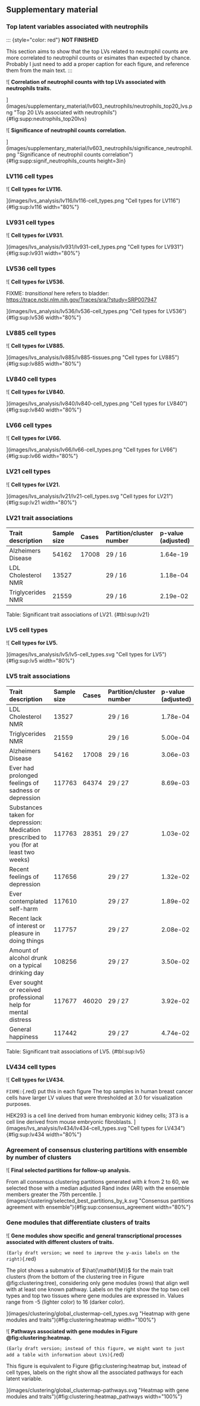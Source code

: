 ## Supplementary material


### Top latent variables associated with neutrophils

::: {style="color: red"}
**NOT FINISHED**

This section aims to show that the top LVs related to neutrophil counts are more correlated to neutrophil counts or esimates than expected by chance.
Probably I just need to add a proper caption for each figure, and reference them from the main text.
:::

![
**Correlation of neutrophil counts with top LVs associated with neutrophils traits.**
<!-- Description -->
](images/supplementary_material/lv603_neutrophils/neutrophils_top20_lvs.png "Top
20 LVs associated with neutrophils"){#fig:supp:neutrophils_top20lvs}

![
**Significance of neutrophil counts correlation.**
<!-- Description -->
](images/supplementary_material/lv603_neutrophils/significance_neutrophil.png "Significance of neutrophil counts
correlation"){#fig:supp:signif_neutrophils_counts height=3in}


### LV116 cell types

![
**Cell types for LV116.**
<!--  -->
](images/lvs_analysis/lv116/lv116-cell_types.png "Cell types for LV116"){#fig:sup:lv116 width="80%"}


### LV931 cell types

![
**Cell types for LV931.**
<!--  -->
](images/lvs_analysis/lv931/lv931-cell_types.png "Cell types for LV931"){#fig:sup:lv931 width="80%"}


### LV536 cell types

![
**Cell types for LV536.**
<!--  -->
FIXME: *transitional* here refers to bladder: https://trace.ncbi.nlm.nih.gov/Traces/sra/?study=SRP007947
<!--  -->
](images/lvs_analysis/lv536/lv536-cell_types.png "Cell types for LV536"){#fig:sup:lv536 width="80%"}


### LV885 cell types

![
**Cell types for LV885.**
<!--  -->
](images/lvs_analysis/lv885/lv885-tissues.png "Cell types for LV885"){#fig:sup:lv885 width="80%"}


### LV840 cell types

![
**Cell types for LV840.**
<!--  -->
](images/lvs_analysis/lv840/lv840-cell_types.png "Cell types for LV840"){#fig:sup:lv840 width="80%"}


### LV66 cell types

![
**Cell types for LV66.**
<!--  -->
](images/lvs_analysis/lv66/lv66-cell_types.png "Cell types for LV66"){#fig:sup:lv66 width="80%"}


### LV21 cell types

![
**Cell types for LV21.**
<!--  -->
](images/lvs_analysis/lv21/lv21-cell_types.svg "Cell types for LV21"){#fig:sup:lv21 width="80%"}


### LV21 trait associations

<!-- LV21:trait_associations:start -->
| Trait description   | Sample size   | Cases   | Partition/cluster number   | p-value (adjusted)   |
|:--------------------|:--------------|:--------|:---------------------------|:---------------------|
| Alzheimers Disease  | 54162         | 17008   | 29 / 16                    | 1.64e-19             |
| LDL Cholesterol NMR | 13527         |         | 29 / 16                    | 1.18e-04             |
| Triglycerides NMR   | 21559         |         | 29 / 16                    | 2.19e-02             |

Table: Significant trait associations of LV21. {#tbl:sup:lv21}


### LV5 cell types

![
**Cell types for LV5.**
<!--  -->
](images/lvs_analysis/lv5/lv5-cell_types.svg "Cell types for LV5"){#fig:sup:lv5 width="80%"}


### LV5 trait associations

<!-- LV5:trait_associations:start -->
| Trait description                                                                      | Sample size   | Cases   | Partition/cluster number   | p-value (adjusted)   |
|:---------------------------------------------------------------------------------------|:--------------|:--------|:---------------------------|:---------------------|
| LDL Cholesterol NMR                                                                    | 13527         |         | 29 / 16                    | 1.78e-04             |
| Triglycerides NMR                                                                      | 21559         |         | 29 / 16                    | 5.00e-04             |
| Alzheimers Disease                                                                     | 54162         | 17008   | 29 / 16                    | 3.06e-03             |
| Ever had prolonged feelings of sadness or depression                                   | 117763        | 64374   | 29 / 27                    | 8.69e-03             |
| Substances taken for depression: Medication prescribed to you (for at least two weeks) | 117763        | 28351   | 29 / 27                    | 1.03e-02             |
| Recent feelings of depression                                                          | 117656        |         | 29 / 27                    | 1.32e-02             |
| Ever contemplated self-harm                                                            | 117610        |         | 29 / 27                    | 1.89e-02             |
| Recent lack of interest or pleasure in doing things                                    | 117757        |         | 29 / 27                    | 2.08e-02             |
| Amount of alcohol drunk on a typical drinking day                                      | 108256        |         | 29 / 27                    | 3.50e-02             |
| Ever sought or received professional help for mental distress                          | 117677        | 46020   | 29 / 27                    | 3.92e-02             |
| General happiness                                                                      | 117442        |         | 29 / 27                    | 4.74e-02             |

Table: Significant trait associations of LV5. {#tbl:sup:lv5}


### LV434 cell types

![
**Cell types for LV434.**
<!--  -->
`FIXME:`{.red} put this in each figure
The top samples in human breast cancer cells have larger LV values that were thresholded at 3.0 for visualization purposes.
<!--  -->
HEK293 is a cell line derived from human embryonic kidney cells;
3T3 is a cell line derived from mouse embryonic fibroblasts.
](images/lvs_analysis/lv434/lv434-cell_types.svg "Cell types for LV434"){#fig:sup:lv434 width="80%"}


### Agreement of consensus clustering partitions with ensemble by number of clusters

![
**Final selected partitions for follow-up analysis.**
<!--  -->
From all consensus clustering partitions generated with $k$ from 2 to 60, we selected those with a median adjusted Rand index (ARI) with the ensemble members greater the 75th percentile.
](images/clustering/selected_best_partitions_by_k.svg "Consensus partitions agreement with ensemble"){#fig:sup:consensus_agreement width="80%"}


### Gene modules that differentiate clusters of traits

![
**Gene modules show specific and general transcriptional processes associated with different clusters of traits.**
<!--  -->
`(Early draft version; we need to improve the y-axis labels on the right)`{.red}
<!--  -->
The plot shows a submatrix of $\hat{\mathbf{M}}$ for the main trait clusters (from the bottom of the clustering tree in Figure @fig:clustering:tree), considering only gene modules (rows) that align well with at least one known pathway.
Labels on the right show the top two cell types and top two tissues where gene modules are expressed in.
Values range from -5 (lighter color) to 16 (darker color).
<!--  -->
](images/clustering/global_clustermap-cell_types.svg "Heatmap with gene modules and traits"){#fig:clustering:heatmap width="100%"}


![
**Pathways associated with gene modules in Figure @fig:clustering:heatmap.**
<!--  -->
`(Early draft version; instead of this figure, we might want to just add a table with information about LVs)`{.red}
<!--  -->
This figure is equivalent to Figure @fig:clustering:heatmap but, instead of cell types, labels on the right show all the associated pathways for each latent variable.
<!--  -->
](images/clustering/global_clustermap-pathways.svg "Heatmap with gene modules and traits"){#fig:clustering:heatmap_pathways width="100%"}
